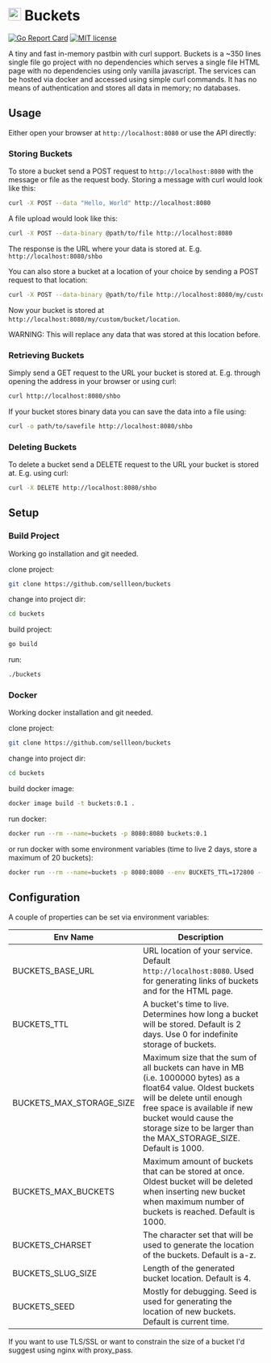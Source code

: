 # <img src="https://github.com/sellleon/buckets/raw/master/logo.png" width="25px"/> Buckets
[![Go Report Card](https://goreportcard.com/badge/github.com/sellleon/buckets)](https://goreportcard.com/report/github.com/sellleon/buckets)
[![MIT license](https://img.shields.io/badge/license-MIT-brightgreen.svg)](https://github.com/sellleon/buckets/blob/master/LICENSE)

A tiny and fast in-memory pastbin with curl support. Buckets is a ~350 lines single file go project with no dependencies which
serves a single file HTML page with no dependencies using only vanilla javascript. The services can be hosted via
docker and accessed using simple curl commands. It has no means of authentication and stores all data in memory; no 
databases.

## Usage

Either open your browser at `http://localhost:8080` or use the API directly:

### Storing Buckets
To store a bucket send a POST request to `http://localhost:8080` with the message or file as the request body. Storing
a message with curl would look like this:

```bash
curl -X POST --data "Hello, World" http://localhost:8080
```

A file upload would look like this:

```bash
curl -X POST --data-binary @path/to/file http://localhost:8080
```

The response is the URL where your data is stored at. E.g. `http://localhost:8080/shbo`

You can also store a bucket at a location of your choice by sending a POST request to that location:

```bash
curl -X POST --data-binary @path/to/file http://localhost:8080/my/custom/bucket/location
```

Now your bucket is stored at `http://localhost:8080/my/custom/bucket/location`.

WARNING: This will replace any data that was stored at this location before.

### Retrieving Buckets
Simply send a GET request to the URL your bucket is stored at. E.g. through opening the address in your
browser or using curl:

```bash
curl http://localhost:8080/shbo
```

If your bucket stores binary data you can save the data into a file using:

```bash
curl -o path/to/savefile http://localhost:8080/shbo
```

### Deleting Buckets
To delete a bucket send a DELETE request to the URL your bucket is stored at. E.g. using curl:

```bash
curl -X DELETE http://localhost:8080/shbo
```

## Setup

### Build Project

Working go installation and git needed.

clone project:

```bash
git clone https://github.com/sellleon/buckets
```

change into project dir:

```bash
cd buckets
```

build project:

```bash
go build
```

run:

```bash
./buckets
```

### Docker

Working docker installation and git needed.

clone project:

```bash
git clone https://github.com/sellleon/buckets
```

change into project dir:

```bash
cd buckets
```

build docker image:

```bash
docker image build -t buckets:0.1 .
```

run docker:

```bash
docker run --rm --name=buckets -p 8080:8080 buckets:0.1
```

or run docker with some environment variables (time to live 2 days, store a maximum of 20 buckets):

```bash
docker run --rm --name=buckets -p 8080:8080 --env BUCKETS_TTL=172800 --env BUCKETS_MAX_BUCKETS=20 buckets:0.1
```

## Configuration

A couple of properties can be set via environment variables:

| Env Name                 |  Description                                                                                                                                                                                                                                                            |
|--------------------------|-------------------------------------------------------------------------------------------------------------------------------------------------------------------------------------------------------------------------------------------------------------------------|
| BUCKETS_BASE_URL         | URL location of your service. Default `http://localhost:8080`. Used for generating links of buckets and for the HTML page.                                                                                                                                              |
| BUCKETS_TTL              | A bucket's time to live. Determines how long a bucket will be stored. Default is 2 days. Use 0 for indefinite storage of buckets.                                                                                                                                       |
| BUCKETS_MAX_STORAGE_SIZE | Maximum size that the sum of all buckets can have in MB (i.e. 1000000 bytes) as a float64 value. Oldest buckets will be delete until enough free space is available if new bucket would cause the storage size to be larger than the MAX_STORAGE_SIZE. Default is 1000. |
| BUCKETS_MAX_BUCKETS      | Maximum amount of buckets that can be stored at once. Oldest bucket will be deleted when inserting new bucket when maximum number of buckets is reached. Default is 1000.                                                                                               |
| BUCKETS_CHARSET          | The character set that will be used to generate the location of the buckets. Default is a-z.                                                                                                                                                                            |
| BUCKETS_SLUG_SIZE        | Length of the generated bucket location. Default is 4.                                                                                                                                                                                                                  |
| BUCKETS_SEED             | Mostly for debugging. Seed is used for generating the location of new buckets. Default is current time.                                                                                                                                                                 |

If you want to use TLS/SSL or want to constrain the size of a bucket I'd suggest using nginx with proxy_pass.
